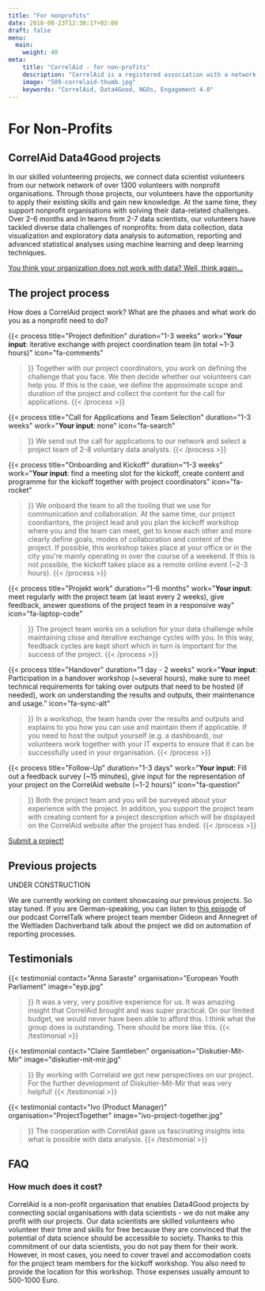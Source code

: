 ```yaml
---
title: "For nonprofits"
date: 2018-08-23T12:38:17+02:00
draft: false
menu:
  main:
    weight: 40
meta:
    title: "CorrelAid - for non-profits"
    description: "CorrelAid is a registered association with a network of 1300 data analysts"
    image: "509-correlaid-thumb.jpg"
    keywords: "CorrelAid, Data4Good, NGOs, Engagement 4.0"
---
```


# For Non-Profits 

## CorrelAid Data4Good projects
In our skilled volunteering projects, we connect data scientist volunteers from our network network of over 1300 volunteers with nonprofit organisations. Through those projects, our volunteers have the opportunity to apply their existing skills and gain new knowledge. At the same time, they support nonprofit organisations with solving their data-related challenges. 
Over 2-6 months and in teams from 2-7 data scientists, our volunteers have tackled diverse data challenges of nonprofits: from data collection, data visualization and exploratory data analysis to automation, reporting and advanced statistical analyses using machine learning and deep learning techniques. 

[You think your organization does not work with data? Well, think again...](/en/nonprofits/what-is-data)


## The project process
How does a CorrelAid project work? What are the phases and what work do you as a nonprofit need to do?




{{< process 
    title="Project definition"
    duration="1-3 weeks"
    work="**Your input**: iterative exchange with project coordination team (in total ~1-3 hours)"
    icon="fa-comments"
>}}
Together with our project coordinators, you work on defining the challenge that you face. We then decide whether our volunteers can help you. If this is the case, we define the approximate scope and duration of the project and collect the content for the call for applications.
{{< /process >}}


{{< process 
    title="Call for Applications and Team Selection"
    duration="1-3 weeks"
    work="**Your input**: none"
    icon="fa-search"
>}}
We send out the call for applications to our network and select a project team of 2-8 voluntary data analysts.
{{< /process >}}

{{< process 
    title="Onboarding and Kickoff"
    duration="1-3 weeks"
    work="**Your input**:  find a meeting slot for the kickoff, create content and programme for the kickoff together with project coordinators"
    icon="fa-rocket"
>}}
We onboard the team to all the tooling that we use for communication and collaboration. At the same time, our project coordiantors, the project lead and you plan the kickoff workshop where you and the team can meet, get to know each other and more clearly define goals, modes of collaboration and content of the project. 
If possible, this workshop takes place at your office or in the city you're mainly operating in over the course of a weekend. If this is not possible, the kickoff takes place as a remote online event (~2-3 hours). 
{{< /process >}}

{{< process 
    title="Projekt work"
    duration="1-6 months"
    work="**Your input**: meet regularly with the project team (at least every 2 weeks), give feedback, answer questions of the project team in a responsive way"
    icon="fa-laptop-code"
>}}
The project team works on a solution for your data challenge while maintaining close and iterative exchange cycles with you. In this way, feedback cycles are kept short which in turn is important for the success of the project. 
{{< /process >}}


{{< process 
    title="Handover"
    duration="1 day - 2 weeks"
    work="**Your input**: Participation in a handover workshop (~several hours), make sure to meet technical requirements for taking over outputs that need to be hosted (if needed), work on understanding the results and outputs, their maintenance and usage."
    icon="fa-sync-alt"
>}}
In a workshop, the team hands over the results and outputs and explains to you how you can use and maintain them if applicable. If you need to host the output yourself (e.g. a dashboard), our volunteers work together with your IT experts to ensure that it can be successfully used in your organisation. 
{{< /process >}}

{{< process 
    title="Follow-Up"
    duration="1-3 days"
    work="**Your input**: Fill out a feedback survey (~15 minutes), give input for the representation of your project on the CorrelAid website (~1-2 hours)"
    icon="fa-question"

>}}
Both the project team and you will be surveyed about your experience with the project. 
In addition, you support the project team with creating content for a project description which will be displayed on the CorrelAid website after the project has ended.
{{< /process >}}

[Submit a project!](https://www.surveymonkey.de/r/correlaid_projekt_einreichen)


## Previous projects
UNDER CONSTRUCTION

We are currently working on content showcasing our previous projects. So stay tuned. 
If you are German-speaking, you can listen to [this episode](https://soundcloud.com/correlaid_podcast/about-correlaid-automatisierte-reportgenerierung-fur-die-weltladen) of our podcast CorrelTalk where project team member Gideon and Annegret of the Weltladen Dachverband talk about the project we did on automation of reporting processes. 


## Testimonials

{{< testimonial 
    contact="Anna Saraste"
    organisation="European Youth Parliament"
    image="eyp.jpg"
>}}
    It was a very, very positive experience for us. It was amazing insight that CorrelAid brought and was super practical. On our limited budget, we would never have 
    been able to afford this. I think what the group does is outstanding. There should be more like this.
{{< /testimonial >}}

{{< testimonial 
    contact="Claire Samtleben"
    organisation="Diskutier-Mit-Mir"
    image="diskutier-mit-mir.jpg"
>}}
    By working with Correlaid we got new perspectives on our project. 
    For the further development of Diskutier-Mit-Mir that was very helpful!
{{< /testimonial >}}

{{< testimonial 
    contact="Ivo (Product Manager)"
    organisation="ProjectTogether"
    image="ivo-project-together.jpg"
>}}
    The cooperation with CorrelAid gave us fascinating insights into what is possible with data analysis.
{{< /testimonial >}}



## FAQ
### How much does it cost?
CorrelAid is a non-profit organisation that enables Data4Good projects by connecting social organisations with data scientists - we do not make any profit with our projects. Our data scientists are skilled volunteers who volunteer their time and skills for free because they are convinced that the potential of data science should be accessible to society. Thanks to this commitment of our data scientists, you do not pay them for their work. However, in most cases, you need to cover travel and accomodation costs for the project team members for the kickoff workshop. You also need to provide the location for this workshop. Those expenses usually amount to 500-1000 Euro. 



